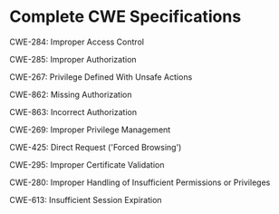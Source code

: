 

# Complete CWE Specifications

CWE-284: Improper Access Control

CWE-285: Improper Authorization

CWE-267: Privilege Defined With Unsafe Actions

CWE-862: Missing Authorization

CWE-863: Incorrect Authorization

CWE-269: Improper Privilege Management

CWE-425: Direct Request ('Forced Browsing')

CWE-295: Improper Certificate Validation

CWE-280: Improper Handling of Insufficient Permissions or Privileges 

CWE-613: Insufficient Session Expiration